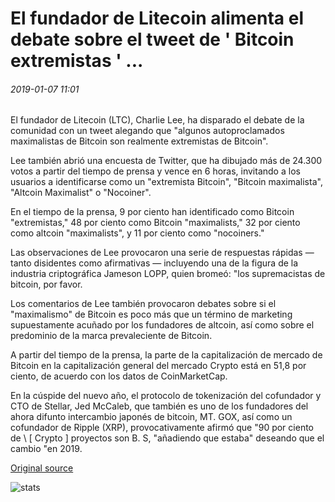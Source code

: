 # El fundador de Litecoin alimenta el debate sobre el tweet de ' Bitcoin extremistas ' ...

###### 2019-01-07 11:01

El fundador de Litecoin (LTC), Charlie Lee, ha disparado el debate de la comunidad con un tweet alegando que "algunos autoproclamados maximalistas de Bitcoin son realmente extremistas de Bitcoin".

Lee también abrió una encuesta de Twitter, que ha dibujado más de 24.300 votos a partir del tiempo de prensa y vence en 6 horas, invitando a los usuarios a identificarse como un "extremista Bitcoin", "Bitcoin maximalista", "Altcoin Maximalist" o "Nocoiner".

En el tiempo de la prensa, 9 por ciento han identificado como Bitcoin "extremistas," 48 por ciento como Bitcoin "maximalists," 32 por ciento como altcoin "maximalists", y 11 por ciento como "nocoiners."

Las observaciones de Lee provocaron una serie de respuestas rápidas — tanto disidentes como afirmativas — incluyendo una de la figura de la industria criptográfica Jameson LOPP, quien bromeó: "los supremacistas de bitcoin, por favor.

Los comentarios de Lee también provocaron debates sobre si el "maximalismo" de Bitcoin es poco más que un término de marketing supuestamente acuñado por los fundadores de altcoin, así como sobre el predominio de la marca prevaleciente de Bitcoin.

A partir del tiempo de la prensa, la parte de la capitalización de mercado de Bitcoin en la capitalización general del mercado Crypto está en 51,8 por ciento, de acuerdo con los datos de CoinMarketCap.

En la cúspide del nuevo año, el protocolo de tokenización del cofundador y CTO de Stellar, Jed McCaleb, que también es uno de los fundadores del ahora difunto intercambio japonés de bitcoin, MT. GOX, así como un cofundador de Ripple (XRP), provocativamente afirmó que "90 por ciento de \ [ Crypto \] proyectos son B. S, "añadiendo que estaba" deseando que el cambio "en 2019.

[Original source](https://cointelegraph.com/news/litecoin-founder-stokes-debate-over-bitcoin-extremists-tweet)

![stats](https://c.statcounter.com/11760860/0/a89fa40b/1/ "stats")